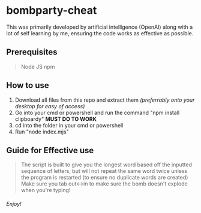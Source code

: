 # bombparty-cheat

This was primarily developed by artificial intelligence (OpenAI) along with a lot of self learning by me, ensuring the code works as effective as possible.

## Prerequisites

> Node JS
> npm

## How to use

1. Download all files from this repo and extract them _(preferrably onto your desktop for easy of access)_
2. Go into your cmd or powershell and run the command "npm install clipboardy" **MUST DO TO WORK**
3. cd into the folder in your cmd or powershell
4. Run "node index.mjs"

## Guide for Effective use

> The script is built to give you the longest word based off the inputted sequence of letters, but will not repeat the same word twice unless the program is restarted (to ensure no duplicate words are created)
> Make sure you tab out<->in to make sure the bomb doesn't explode when you're typing!

###### Enjoy!
